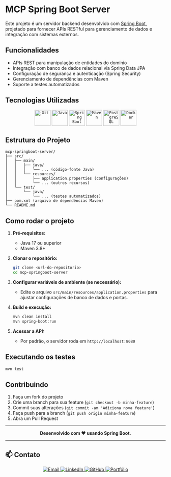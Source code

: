 # MCP Spring Boot Server

Este projeto é um servidor backend desenvolvido com [Spring Boot](https://spring.io/projects/spring-boot), projetado para fornecer APIs RESTful para gerenciamento de dados e integração com sistemas externos.

## Funcionalidades

- APIs REST para manipulação de entidades do domínio
- Integração com banco de dados relacional via Spring Data JPA
- Configuração de segurança e autenticação (Spring Security)
- Gerenciamento de dependências com Maven
- Suporte a testes automatizados

## Tecnologias Utilizadas

<div align="center">
	<code><img width="50" src="https://raw.githubusercontent.com/marwin1991/profile-technology-icons/refs/heads/main/icons/git.png" alt="Git" title="Git"/></code>
	<code><img width="50" src="https://raw.githubusercontent.com/marwin1991/profile-technology-icons/refs/heads/main/icons/java.png" alt="Java" title="Java"/></code>
	<code><img width="50" src="https://raw.githubusercontent.com/marwin1991/profile-technology-icons/refs/heads/main/icons/spring_boot.png" alt="Spring Boot" title="Spring Boot"/></code>
	<code><img width="50" src="https://raw.githubusercontent.com/marwin1991/profile-technology-icons/refs/heads/main/icons/maven.png" alt="Maven" title="Maven"/></code>
	<code><img width="50" src="https://raw.githubusercontent.com/marwin1991/profile-technology-icons/refs/heads/main/icons/postgresql.png" alt="PostgreSQL" title="PostgreSQL"/></code>
	<code><img width="50" src="https://raw.githubusercontent.com/marwin1991/profile-technology-icons/refs/heads/main/icons/docker.png" alt="Docker" title="Docker"/></code>
</div>

## Estrutura do Projeto

```
mcp-springboot-server/
├── src/
│   ├── main/
│   │   ├── java/
│   │   │   └── ... (código-fonte Java)
│   │   └── resources/
│   │       ├── application.properties (configurações)
│   │       └── ... (outros recursos)
│   └── test/
│       └── java/
│           └── ... (testes automatizados)
├── pom.xml (arquivo de dependências Maven)
└── README.md
```

## Como rodar o projeto

1. **Pré-requisitos:**

   - Java 17 ou superior
   - Maven 3.8+

2. **Clonar o repositório:**

   ```bash
   git clone <url-do-repositorio>
   cd mcp-springboot-server
   ```

3. **Configurar variáveis de ambiente (se necessário):**

   - Edite o arquivo `src/main/resources/application.properties` para ajustar configurações de banco de dados e portas.

4. **Build e execução:**

   ```bash
   mvn clean install
   mvn spring-boot:run
   ```

5. **Acessar a API:**
   - Por padrão, o servidor roda em `http://localhost:8080`

## Executando os testes

```bash
mvn test
```

## Contribuindo

1. Faça um fork do projeto
2. Crie uma branch para sua feature (`git checkout -b minha-feature`)
3. Commit suas alterações (`git commit -am 'Adiciona nova feature'`)
4. Faça push para a branch (`git push origin minha-feature`)
5. Abra um Pull Request

---

<div align="center">
  <strong>Desenvolvido com ❤️ usando Spring Boot.</strong>
</div>

---

## 📫 Contato

<div align="center">

<a href="mailto:cardosofiles@outlook.com">
  <img src="https://img.shields.io/badge/Email-0078D4?style=for-the-badge&logo=microsoftoutlook&logoColor=white" alt="Email"/>
</a>
<a href="https://www.linkedin.com/in/joaobatista-dev/" target="_blank">
  <img src="https://img.shields.io/badge/LinkedIn-0A66C2?style=for-the-badge&logo=linkedin&logoColor=white" alt="LinkedIn"/>
</a>
<a href="https://github.com/Cardosofiles" target="_blank">
  <img src="https://img.shields.io/badge/GitHub-181717?style=for-the-badge&logo=github&logoColor=white" alt="GitHub"/>
</a>
<a href="https://cardosofiles.dev/" target="_blank">
  <img src="https://img.shields.io/badge/Portfólio-222222?style=for-the-badge&logo=about.me&logoColor=white" alt="Portfólio"/>
</a>

</div>
